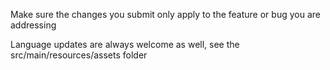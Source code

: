Make sure the changes you submit only apply to the feature or bug you are addressing

Language updates are always welcome as well, see the src/main/resources/assets folder
